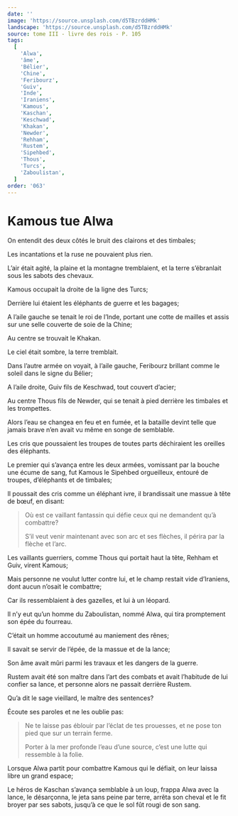 ```yaml
---
date: ''
image: 'https://source.unsplash.com/d5TBzrddHMk'
landscape: 'https://source.unsplash.com/d5TBzrddHMk'
source: tome III - livre des rois - P. 105
tags:
  [
    'Alwa',
    'âme',
    'Bélier',
    'Chine',
    'Feribourz',
    'Guiv',
    'Inde',
    'Iraniens',
    'Kamous',
    'Kaschan',
    'Keschwad',
    'Khakan',
    'Newder',
    'Rehham',
    'Rustem',
    'Sipehbed',
    'Thous',
    'Turcs',
    'Zaboulistan',
  ]
order: '063'
---
```


# Kamous tue Alwa

On entendit des deux côtés le bruit des clairons et des timbales;

Les incantations et la ruse ne pouvaient plus rien.

L’air était agité, la plaine et la montagne tremblaient, et la terre s’ébranlait sous les sabots des chevaux.

Kamous occupait la droite de la ligne des Turcs;

Derrière lui étaient les éléphants de guerre et les bagages;

A l’aile gauche se tenait le roi de l’Inde, portant une cotte de mailles et assis sur une selle couverte de soie de la Chine;

Au centre se trouvait le Khakan.

Le ciel était sombre, la terre tremblait.

Dans l’autre armée on voyait, à l’aile gauche, Feribourz brillant comme le soleil dans le signe du Bélier;

A l’aile droite, Guiv fils de Keschwad, tout couvert d’acier;

Au centre Thous fils de Newder, qui se tenait à pied derrière les timbales et les trompettes.

Alors l’eau se changea en feu et en fumée, et la bataille devint telle que jamais brave n’en avait vu même en songe de semblable.

Les cris que poussaient les troupes de toutes parts déchiraient les oreilles des éléphants.

Le premier qui s’avança entre les deux armées, vomissant par la bouche une écume de sang, fut Kamous le Sipehbed orgueilleux, entouré de troupes, d’éléphants et de timbales;

Il poussait des cris comme un éléphant ivre, il brandissait une massue à tête de bœuf, en disant:

> Où est ce vaillant fantassin qui défie ceux qui ne demandent qu’à combattre?
>
> S’il veut venir maintenant avec son arc et ses flèches, il périra par la flèche et l’arc.

Les vaillants guerriers, comme Thous qui portait haut la tête, Rehham et Guiv, virent Kamous;

Mais personne ne voulut lutter contre lui, et le champ restait vide d’Iraniens, dont aucun n’osait le combattre;

Car ils ressemblaient à des gazelles, et lui à un léopard.

Il n’y eut qu’un homme du Zaboulistan, nommé Alwa, qui tira promptement son épée du fourreau.

C’était un homme accoutumé au maniement des rênes;

Il savait se servir de l’épée, de la massue et de la lance;

Son âme avait mûri parmi les travaux et les dangers de la guerre.

Rustem avait été son maître dans l’art des combats et avait l’habitude de lui confier sa lance, et personne alors ne passait derrière Rustem.

Qu’a dit le sage vieillard, le maître des sentences?

Écoute ses paroles et ne les oublie pas:

> Ne te laisse pas éblouir par l’éclat de tes prouesses, et ne pose ton pied que sur un terrain ferme.
>
> Porter à la mer profonde l’eau d’une source, c’est une lutte qui ressemble à la folie.

Lorsque Alwa partit pour combattre Kamous qui le défiait, on leur laissa libre un grand espace;

Le héros de Kaschan s’avança semblable à un loup, frappa
Alwa avec la lance, le désarçonna, le jeta sans peine par terre, arrêta son cheval et le fit broyer par ses sabots, jusqu’à ce que le sol fût rougi de son sang.

